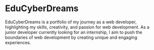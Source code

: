 # EduCyberDreams
EduCyberDreams is a portfolio of my journey as a web developer, highlighting my skills, creativity, and passion for web development. As a junior developer currently looking for an internship, I aim to push the boundaries of web development by creating unique and engaging experiences.
